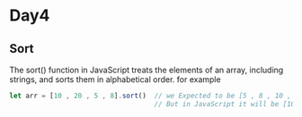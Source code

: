 # Day4

## Sort
The sort() function in JavaScript treats the elements of an array, including strings, and sorts them in alphabetical order.
for example 
``` javascript
let arr = [10 , 20 , 5 , 8].sort()  // we Expected to be [5 , 8 , 10 , 20]
                                    // But in JavaScript it will be [10 , 20 , 5 , 8]
```
